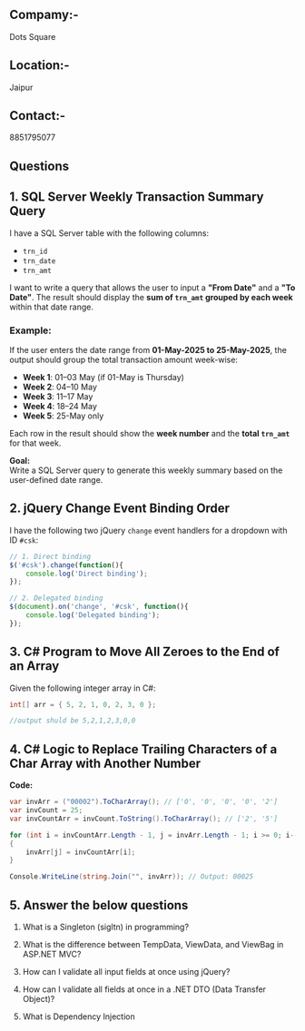 ## Compamy:-
Dots Square
## Location:- 
Jaipur
## Contact:- 
8851795077

## Questions

## 1. SQL Server Weekly Transaction Summary Query

I have a SQL Server table with the following columns:  
- `trn_id`  
- `trn_date`  
- `trn_amt`  

I want to write a query that allows the user to input a **"From Date"** and a **"To Date"**. The result should display the **sum of `trn_amt` grouped by each week** within that date range.

### Example:
If the user enters the date range from **01-May-2025 to 25-May-2025**, the output should group the total transaction amount week-wise:

- **Week 1**: 01–03 May (if 01-May is Thursday)  
- **Week 2**: 04–10 May  
- **Week 3**: 11–17 May  
- **Week 4**: 18–24 May  
- **Week 5**: 25-May only  

Each row in the result should show the **week number** and the **total `trn_amt`** for that week.

**Goal:**  
Write a SQL Server query to generate this weekly summary based on the user-defined date range.

## 2. jQuery Change Event Binding Order

I have the following two jQuery `change` event handlers for a dropdown with ID `#csk`:

```javascript
// 1. Direct binding
$('#csk').change(function(){
    console.log('Direct binding');
});

// 2. Delegated binding
$(document).on('change', '#csk', function(){
    console.log('Delegated binding');
});
```

## 3. C# Program to Move All Zeroes to the End of an Array

Given the following integer array in C#:

```csharp
int[] arr = { 5, 2, 1, 0, 2, 3, 0 };

//output shuld be 5,2,1,2,3,0,0
```

## 4. C# Logic to Replace Trailing Characters of a Char Array with Another Number

**Code:**
```csharp
var invArr = ("00002").ToCharArray(); // ['0', '0', '0', '0', '2']
var invCount = 25;
var invCountArr = invCount.ToString().ToCharArray(); // ['2', '5']

for (int i = invCountArr.Length - 1, j = invArr.Length - 1; i >= 0; i--, j--)
{
    invArr[j] = invCountArr[i];
}

Console.WriteLine(string.Join("", invArr)); // Output: 00025
```

## 5. Answer the below questions

1. What is a Singleton (sigltn) in programming?

2. What is the difference between TempData, ViewData, and ViewBag in ASP.NET MVC?

3. How can I validate all input fields at once using jQuery?

4. How can I validate all fields at once in a .NET DTO (Data Transfer Object)?

5. What is Dependency Injection